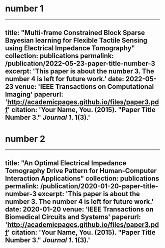 # number 1
---
title: "Multi-frame Constrained Block Sparse Bayesian learning for Flexible Tactile Sensing using Electrical Impedance Tomography"
collection: publications
permalink: /publication/2022-05-23-paper-title-number-3
excerpt: 'This paper is about the number 3. The number 4 is left for future work.'
date: 2022-05-23
venue: 'IEEE Transactions on Computational Imaging'
paperurl: 'http://academicpages.github.io/files/paper3.pdf'
citation: 'Your Name, You. (2015). &quot;Paper Title Number 3.&quot; <i>Journal 1</i>. 1(3).'
---
# number 2
---
title: "An Optimal Electrical Impedance Tomography Drive Pattern for Human-Computer Interaction Applications"
collection: publications
permalink: /publication/2020-01-20-paper-title-number-3
excerpt: 'This paper is about the number 3. The number 4 is left for future work.'
date: 2020-01-20
venue: 'IEEE Transactions on Biomedical Circuits and Systems'
paperurl: 'http://academicpages.github.io/files/paper3.pdf'
citation: 'Your Name, You. (2015). &quot;Paper Title Number 3.&quot; <i>Journal 1</i>. 1(3).'
---
